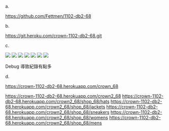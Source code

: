 a.

https://github.com/Fettmen/1102-db2-68

b.

https://git.heroku.com/crown-1102-db2-68.git

c.

![](https://i.imgur.com/VcRGKF6.png)
![](https://i.imgur.com/Ify9dXM.png)
![](https://i.imgur.com/FZkk3pU.png)
![](https://i.imgur.com/J9V5LYM.png)
![](https://i.imgur.com/6ui92lZ.png)
![](https://i.imgur.com/Qu9KQyb.png)
![](https://i.imgur.com/A3pQkv9.png)

Debug 導致紀錄有點多

d.

https://crown-1102-db2-68.herokuapp.com/crown_68

https://crown-1102-db2-68.herokuapp.com/crown2_68
https://crown-1102-db2-68.herokuapp.com/crown2_68/shop_68/hats
https://crown-1102-db2-68.herokuapp.com/crown2_68/shop_68/jackets
https://crown-1102-db2-68.herokuapp.com/crown2_68/shop_68/sneakers
https://crown-1102-db2-68.herokuapp.com/crown2_68/shop_68/womens
https://crown-1102-db2-68.herokuapp.com/crown2_68/shop_68/mens
